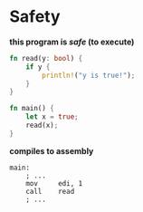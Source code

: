# Safety

**this program is *safe* (to execute)**

```rust
fn read(y: bool) {
    if y {
        println!("y is true!");
    }
}

fn main() {
    let x = true;
    read(x);
}
```

**compiles to assembly**

```x86asm
main:
    ; ...
    mov     edi, 1
    call    read
    ; ...
```
